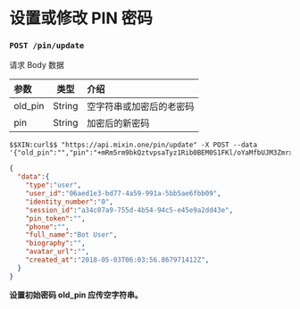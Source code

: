 # 设置或修改 PIN 密码

### `POST /pin/update` 

请求 Body 数据

| 参数 | 类型 | 介绍 |
| :----- | :----: | :---- |
| old_pin | String | 空字符串或加密后的老密码 |
| pin | String | 加密后的新密码 |

```
$$XIN:curl$$ "https://api.mixin.one/pin/update" -X POST --data '{"old_pin":"","pin":"+mRm5rm9bkQztvpsaTyz1Rib0BEM0S1FKl/oYaMfbUJM3ZmrxJhafj/tjHi+3kwQ"}'
```

```json
{
  "data":{
    "type":"user",
    "user_id":"06aed1e3-bd77-4a59-991a-5bb5ae6fbb09",
    "identity_number":"0",
    "session_id":"a34c07a9-755d-4b54-94c5-e45e9a2dd43e",
    "pin_token":"",
    "phone":"",
    "full_name":"Bot User",
    "biography":"",
    "avatar_url":"",
    "created_at":"2018-05-03T06:03:56.867971412Z",
  }
}
```

**设置初始密码 old_pin 应传空字符串。**